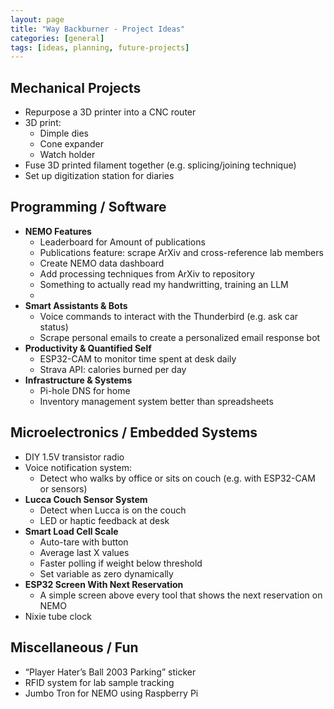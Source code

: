 ```yaml
---
layout: page
title: "Way Backburner - Project Ideas"
categories: [general]
tags: [ideas, planning, future-projects]
---
```


## Mechanical Projects
- Repurpose a 3D printer into a CNC router  
- 3D print:
  - Dimple dies  
  - Cone expander  
  - Watch holder  
- Fuse 3D printed filament together (e.g. splicing/joining technique)
- Set up digitization station for diaries  

## Programming / Software
- **NEMO Features**
  - Leaderboard for Amount of publications
  - Publications feature: scrape ArXiv and cross-reference lab members  
  - Create NEMO data dashboard  
  - Add processing techniques from ArXiv to repository
  - Something to actually read my handwritting, training an LLM
  - 
- **Smart Assistants & Bots**
  - Voice commands to interact with the Thunderbird (e.g. ask car status)  
  - Scrape personal emails to create a personalized email response bot  
- **Productivity & Quantified Self**
  - ESP32-CAM to monitor time spent at desk daily  
  - Strava API: calories burned per day  
- **Infrastructure & Systems**
  - Pi-hole DNS for home  
  - Inventory management system better than spreadsheets  

## Microelectronics / Embedded Systems
- DIY 1.5V transistor radio  
- Voice notification system:
  - Detect who walks by office or sits on couch (e.g. with ESP32-CAM or sensors)  
- **Lucca Couch Sensor System**
  - Detect when Lucca is on the couch  
  - LED or haptic feedback at desk  
- **Smart Load Cell Scale**
  - Auto-tare with button  
  - Average last X values  
  - Faster polling if weight below threshold  
  - Set variable as zero dynamically  
- **ESP32 Screen With Next Reservation**
  - A simple screen above every tool that shows the next reservation on NEMO
- Nixie tube clock  

## Miscellaneous / Fun
- “Player Hater’s Ball 2003 Parking” sticker  
- RFID system for lab sample tracking  
- Jumbo Tron for NEMO using Raspberry Pi  
